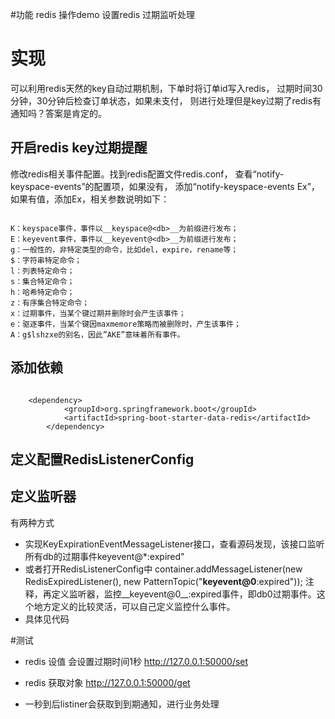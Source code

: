 #功能
redis 操作demo
设置redis 过期监听处理
# 实现
可以利用redis天然的key自动过期机制，下单时将订单id写入redis，
过期时间30分钟，30分钟后检查订单状态，如果未支付，
则进行处理但是key过期了redis有通知吗？答案是肯定的。

## 开启redis key过期提醒
修改redis相关事件配置。找到redis配置文件redis.conf，
查看“notify-keyspace-events”的配置项，如果没有，
添加“notify-keyspace-events Ex”，如果有值，添加Ex，相关参数说明如下：

```$xslt

K：keyspace事件，事件以__keyspace@<db>__为前缀进行发布；         
E：keyevent事件，事件以__keyevent@<db>__为前缀进行发布；         
g：一般性的，非特定类型的命令，比如del，expire，rename等；        
$：字符串特定命令；         
l：列表特定命令；         
s：集合特定命令；         
h：哈希特定命令；         
z：有序集合特定命令；         
x：过期事件，当某个键过期并删除时会产生该事件；         
e：驱逐事件，当某个键因maxmemore策略而被删除时，产生该事件；         
A：g$lshzxe的别名，因此”AKE”意味着所有事件。
```

## 添加依赖
```$xslt

    <dependency>
            <groupId>org.springframework.boot</groupId>
            <artifactId>spring-boot-starter-data-redis</artifactId>
        </dependency>
```

## 定义配置RedisListenerConfig
## 定义监听器
有两种方式
- 实现KeyExpirationEventMessageListener接口，查看源码发现，该接口监听所有db的过期事件keyevent@*:expired"
- 或者打开RedisListenerConfig中 container.addMessageListener(new RedisExpiredListener(), new PatternTopic("__keyevent@0__:expired")); 注释，再定义监听器，监控__keyevent@0__:expired事件，即db0过期事件。这个地方定义的比较灵活，可以自己定义监控什么事件。
- 具体见代码

#测试

- redis 设值 会设置过期时间1秒
http://127.0.0.1:50000/set
- redis 获取对象
http://127.0.0.1:50000/get

- 一秒到后listiner会获取到到期通知，进行业务处理
